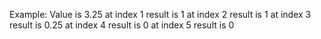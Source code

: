 Example:
Value is 3.25
at index 1 result is 1
at index 2 result is 1
at index 3 result is 0.25
at index 4 result is 0
at index 5 result is 0